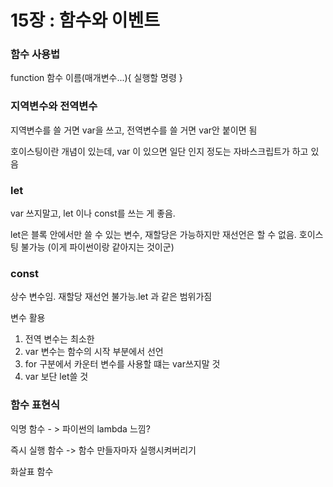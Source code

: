 <h1>15장 : 함수와 이벤트</h1>

<h3>함수 사용법</h3>
<p>function 함수 이름(매개변수...){ 실행할 명령 }</p>

<h3>지역변수와 전역변수</h3>
<p>지역변수를 쓸 거면 var을 쓰고, 전역변수를 쓸 거면 var안 붙이면 됨</p>
<p>호이스팅이란 개념이 있는데, var 이 있으면 일단 인지 정도는 자바스크립트가 하고 있음</p>


<h3>let</h3>
var 쓰지말고, let 이나 const를 쓰는 게 좋음.
<p>let은 블록  안에서만 쓸 수 있는 변수, 재할당은 가능하지만 재선언은 할 수 없음. 호이스팅 불가능 (이게 파이썬이랑 같아지는 것이군)</p>

<h3>const</h3>
상수 변수임. 재할당 재선언 불가능.let 과 같은 범위가짐

<p>변수 활용</p>
<ol>
  <li>전역 변수는 최소한</li>
  <li>var 변수는 함수의 시작 부분에서 선언</li>
  <li>for 구분에서 카운터 변수를 사용할 떄는 var쓰지말 것</li>
  <li>var 보단 let쓸 것</li>
</ol>


<h3>함수 표현식</h3>
<p>익명 함수 - > 파이썬의 lambda 느낌?</p>
<p>즉시 실행 함수 -> 함수 만들자마자 실행시켜버리기</p>
<p>화살표 함수</p>
